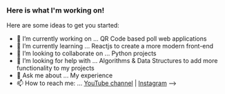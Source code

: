 ### Here is what I'm working on!

Here are some ideas to get you started:

- 🔭 I’m currently working on ... QR Code based poll web applications
- 🌱 I’m currently learning ... Reactjs to create a more modern front-end
- 👯 I’m looking to collaborate on ... Python projects
- 🤔 I’m looking for help with ... Algorithms & Data Structures to add more functionality to my projects
- 💬 Ask me about ... My experience
- 📫 How to reach me: ... [YouTube channel](https://www.youtube.com/user/Danteburnett/videos) |
    [Instagram](https://www.instagram.com/dantecodes)
-->
